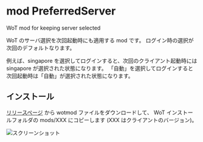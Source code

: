 # mod PreferredServer

WoT mod for keeping server selected

WoT のサーバ選択を次回起動時にも適用する mod です。
ログイン時の選択が次回のデフォルトなります。

例えば、singapore を選択してログインすると、次回のクライアント起動時には singapore が選択された状態になります。
「自動」を選択してログインすると次回起動時は「自動」が選択された状態になります。 


## インストール

[リリースページ](../../releases/latest) から wotmod ファイルをダウンロードして、
WoT インストールフォルダの mods/XXX にコピーします (XXX はクライアントのバージョン)。

![スクリーンショット](https://user-images.githubusercontent.com/11075065/33375624-e562d2f6-d54d-11e7-8a70-36fffa4d690c.png)
